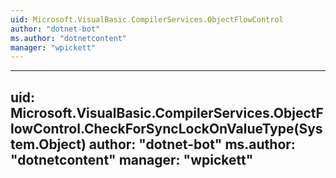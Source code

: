 ```yaml
---
uid: Microsoft.VisualBasic.CompilerServices.ObjectFlowControl
author: "dotnet-bot"
ms.author: "dotnetcontent"
manager: "wpickett"
---
```


---
uid: Microsoft.VisualBasic.CompilerServices.ObjectFlowControl.CheckForSyncLockOnValueType(System.Object)
author: "dotnet-bot"
ms.author: "dotnetcontent"
manager: "wpickett"
---
